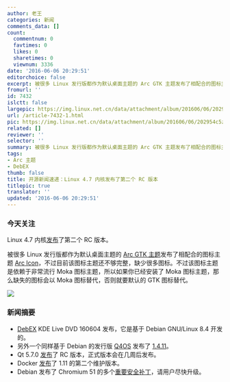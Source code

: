 ```yaml
---
author: 老王
categories: 新闻
comments_data: []
count:
  commentnum: 0
  favtimes: 0
  likes: 0
  sharetimes: 0
  viewnum: 3336
date: '2016-06-06 20:29:51'
editorchoice: false
excerpt: 被很多 Linux 发行版都作为默认桌面主题的 Arc GTK 主题发布了相配合的图标主题  Arc Icon
fromurl: ''
id: 7432
islctt: false
largepic: https://img.linux.net.cn/data/attachment/album/201606/06/202954c5ztbdydzctzbfd6.jpg
url: /article-7432-1.html
pic: https://img.linux.net.cn/data/attachment/album/201606/06/202954c5ztbdydzctzbfd6.jpg.thumb.jpg
related: []
reviewer: ''
selector: ''
summary: 被很多 Linux 发行版都作为默认桌面主题的 Arc GTK 主题发布了相配合的图标主题  Arc Icon
tags:
- Arc 主题
- DebEX
thumb: false
title: 开源新闻速递：Linux 4.7 内核发布了第二个 RC 版本
titlepic: true
translator: ''
updated: '2016-06-06 20:29:51'
---
```


### 今天关注


Linux 4.7 内核[发布](http://lkml.iu.edu/hypermail/linux/kernel/1606.0/03592.html)了第二个 RC 版本。


被很多 Linux 发行版都作为默认桌面主题的 [Arc GTK 主题](https://github.com/horst3180/arc-theme)发布了相配合的图标主题 [Arc Icon](https://github.com/horst3180/arc-icon-theme)，不过目前该图标主题还不够完整，缺少很多图标。不过该图标主题是依赖于非常流行 Moka 图标主题，所以如果你已经安装了 Moka 图标主题，那么缺失的图标会以 Moka 图标替代，否则就要默认的 GTK 图标替代。


![](https://img.linux.net.cn/data/attachment/album/201606/06/202954c5ztbdydzctzbfd6.jpg)


### 新闻摘要


* [DebEX](http://debex.exton.net/) KDE Live DVD 160604 发布，它是基于 Debian GNU/Linux 8.4 开发的。
* 另外一个同样基于 Debian 的发行版 [Q4OS](http://q4os.org/) 发布了 [1.4.11](http://q4os.org/blog.html#news160606)。
* Qt 5.7.0 [发布](http://blog.qt.io/blog/2016/06/03/qt-5-7-0-release-candidate-available/)了 RC 版本，正式版本会在几周后发布。
* Docker [发布](https://github.com/docker/docker/releases/tag/v1.11.2)了 1.11 的第二个维护版本。
* Debian 发布了 Chromium 51 的多个[重要安全补丁](https://lists.debian.org/debian-security-announce/2016/msg00171.html)，请用户尽快升级。